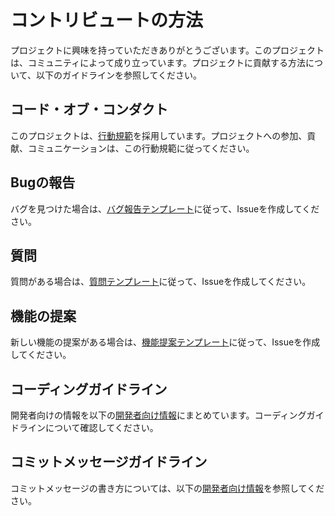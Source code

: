 # コントリビュートの方法

プロジェクトに興味を持っていただきありがとうございます。このプロジェクトは、コミュニティによって成り立っています。プロジェクトに貢献する方法について、以下のガイドラインを参照してください。

## コード・オブ・コンダクト

このプロジェクトは、[行動規範](./CODE_OF_CONDUCT.md)を採用しています。プロジェクトへの参加、貢献、コミュニケーションは、この行動規範に従ってください。

## Bugの報告

バグを見つけた場合は、[バグ報告テンプレート](https://github.com/oqtopus-team/oqtopus-cloud/tree/develop/.github/ISSUE_TEMPLATE/BUG_REPORT.yaml)に従って、Issueを作成してください。

## 質問

質問がある場合は、[質問テンプレート](https://github.com/oqtopus-team/oqtopus-cloud/tree/develop/.github/ISSUE_TEMPLATE/QUESTION.yaml)に従って、Issueを作成してください。

## 機能の提案

新しい機能の提案がある場合は、[機能提案テンプレート](https://github.com/oqtopus-team/oqtopus-cloud/tree/develop/.github/ISSUE_TEMPLATE/FEATURE_REQUEST.yaml)に従って、Issueを作成してください。

## コーディングガイドライン

開発者向けの情報を以下の[開発者向け情報](https://oqtopus-team.github.io/oqtopus-cloud)にまとめています。コーディングガイドラインについて確認してください。

## コミットメッセージガイドライン

コミットメッセージの書き方については、以下の[開発者向け情報](https://oqtopus-team.github.io/oqtopus-cloud)を参照してください。

